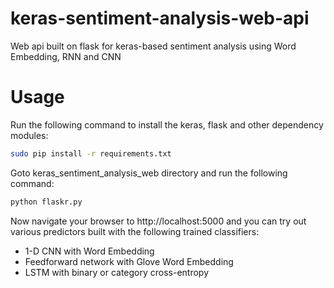 # keras-sentiment-analysis-web-api

Web api built on flask for keras-based sentiment analysis using Word Embedding, RNN and CNN

# Usage

Run the following command to install the keras, flask and other dependency modules:

```bash
sudo pip install -r requirements.txt
```

Goto keras_sentiment_analysis_web directory and run the following command:

```bash
python flaskr.py
```

Now navigate your browser to http://localhost:5000 and you can try out various predictors built with the following
trained classifiers:

* 1-D CNN with Word Embedding 
* Feedforward network with Glove Word Embedding
* LSTM with binary or category cross-entropy



